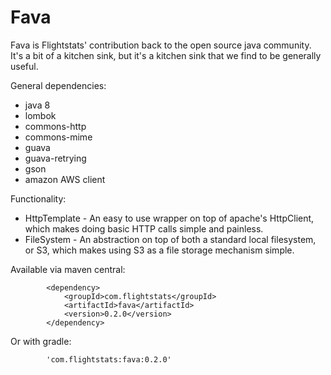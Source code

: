 Fava
====

Fava is Flightstats' contribution back to the open source java community. It's a bit of a kitchen sink, but it's a kitchen sink that we find to be generally useful.

General dependencies:
* java 8
* lombok
* commons-http
* commons-mime
* guava
* guava-retrying
* gson
* amazon AWS client

Functionality:

* HttpTemplate - An easy to use wrapper on top of apache's HttpClient, which makes doing basic HTTP calls simple and painless.
* FileSystem - An abstraction on top of both a standard local filesystem, or S3, which makes using S3 as a file storage mechanism simple.


Available via maven central:
```
        <dependency>
            <groupId>com.flightstats</groupId>
            <artifactId>fava</artifactId>
            <version>0.2.0</version>
        </dependency>
```

Or with gradle:
```
        'com.flightstats:fava:0.2.0'
```
